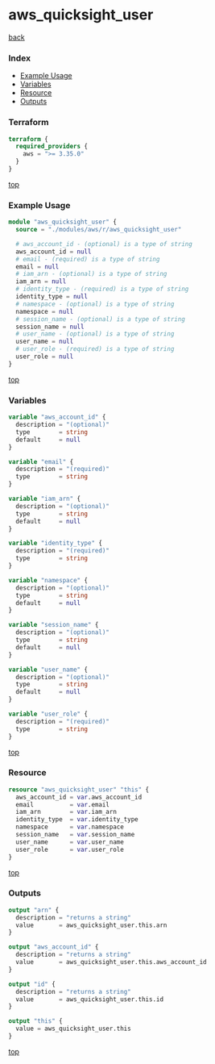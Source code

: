 # aws_quicksight_user

[back](../aws.md)

### Index

- [Example Usage](#example-usage)
- [Variables](#variables)
- [Resource](#resource)
- [Outputs](#outputs)

### Terraform

```terraform
terraform {
  required_providers {
    aws = ">= 3.35.0"
  }
}
```

[top](#index)

### Example Usage

```terraform
module "aws_quicksight_user" {
  source = "./modules/aws/r/aws_quicksight_user"

  # aws_account_id - (optional) is a type of string
  aws_account_id = null
  # email - (required) is a type of string
  email = null
  # iam_arn - (optional) is a type of string
  iam_arn = null
  # identity_type - (required) is a type of string
  identity_type = null
  # namespace - (optional) is a type of string
  namespace = null
  # session_name - (optional) is a type of string
  session_name = null
  # user_name - (optional) is a type of string
  user_name = null
  # user_role - (required) is a type of string
  user_role = null
}
```

[top](#index)

### Variables

```terraform
variable "aws_account_id" {
  description = "(optional)"
  type        = string
  default     = null
}

variable "email" {
  description = "(required)"
  type        = string
}

variable "iam_arn" {
  description = "(optional)"
  type        = string
  default     = null
}

variable "identity_type" {
  description = "(required)"
  type        = string
}

variable "namespace" {
  description = "(optional)"
  type        = string
  default     = null
}

variable "session_name" {
  description = "(optional)"
  type        = string
  default     = null
}

variable "user_name" {
  description = "(optional)"
  type        = string
  default     = null
}

variable "user_role" {
  description = "(required)"
  type        = string
}
```

[top](#index)

### Resource

```terraform
resource "aws_quicksight_user" "this" {
  aws_account_id = var.aws_account_id
  email          = var.email
  iam_arn        = var.iam_arn
  identity_type  = var.identity_type
  namespace      = var.namespace
  session_name   = var.session_name
  user_name      = var.user_name
  user_role      = var.user_role
}
```

[top](#index)

### Outputs

```terraform
output "arn" {
  description = "returns a string"
  value       = aws_quicksight_user.this.arn
}

output "aws_account_id" {
  description = "returns a string"
  value       = aws_quicksight_user.this.aws_account_id
}

output "id" {
  description = "returns a string"
  value       = aws_quicksight_user.this.id
}

output "this" {
  value = aws_quicksight_user.this
}
```

[top](#index)
